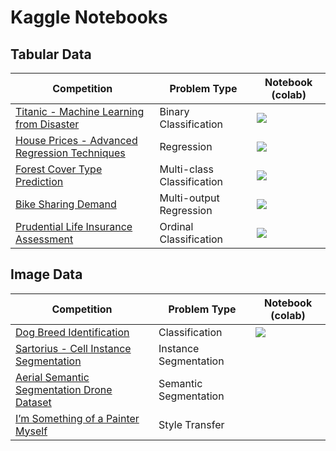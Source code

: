 # Kaggle Notebooks

## Tabular Data
| Competition                                                                         | Problem Type               | Notebook (colab)                                                                                            |
|-------------------------------------------------------------------------------------|----------------------------|-------------------------------------------------------------------------------------------------------------|
| [Titanic - Machine Learning from Disaster](https://www.kaggle.com/c/titanic)                                         | Binary Classification      | [![](https://colab.research.google.com/assets/colab-badge.svg)](https://colab.research.google.com/drive/1okqZ7yFba9xVnke9Px3AapLunupCeMog?usp=sharing)      |
| [House Prices - Advanced Regression Techniques](https://www.kaggle.com/c/house-prices-advanced-regression-techniques) | Regression                 | [![](https://colab.research.google.com/assets/colab-badge.svg)](https://colab.research.google.com/drive/1n9XYmcvefp6rSD-rH7uZqfw3eVQ_cnxh?usp=sharing)  |
| [Forest Cover Type Prediction](https://www.kaggle.com/c/forest-cover-type-prediction)          | Multi-class Classification | [![](https://colab.research.google.com/assets/colab-badge.svg)](https://colab.research.google.com/drive/1Kgd6OOrRE7rXrl62HTu4PHtAED2d2zWJ?usp=sharing)  |
| [Bike Sharing Demand](https://www.kaggle.com/c/bike-sharing-demand)                 | Multi-output Regression    | [![](https://colab.research.google.com/assets/colab-badge.svg)](https://colab.research.google.com/drive/1FihAHMXlpPxLwlpa-B261IcY1zisMrEL?usp=sharing) |
| [Prudential Life Insurance Assessment](https://www.kaggle.com/c/prudential-life-insurance-assessment)                 | Ordinal Classification    | [![](https://colab.research.google.com/assets/colab-badge.svg)](https://colab.research.google.com/drive/1WPxPqsUsWxgZcmeHRsXn-jYR6aJLdegO?usp=sharing) |

## Image Data
| Competition                                                                                              | Problem Type          | Notebook (colab) |
|----------------------------------------------------------------------------------------------------------|-----------------------|------------------|
| [Dog Breed Identification](https://www.kaggle.com/c/dog-breed-identification)                            | Classification        | [![](https://colab.research.google.com/assets/colab-badge.svg)](https://colab.research.google.com/drive/1iNMV8kik9ue6sy8DPgG73zT7wO_pQKtB?usp=sharing) |
| [Sartorius - Cell Instance Segmentation](https://www.kaggle.com/c/sartorius-cell-instance-segmentation)  | Instance Segmentation |                  |
| [Aerial Semantic Segmentation Drone Dataset](https://www.kaggle.com/c/aerial-cactus-identification/data) | Semantic Segmentation |                  |
| [I’m Something of a Painter Myself](https://www.kaggle.com/c/gan-getting-started)                        | Style Transfer        |                  |
